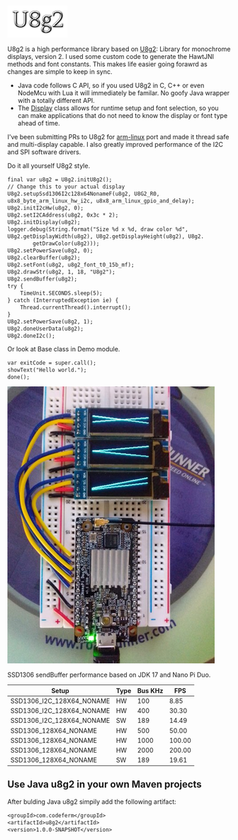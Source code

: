 ![Title](images/title.png)

U8g2 is a high performance library based on [U8g2](https://github.com/olikraus/u8g2): Library for monochrome displays, version 2.
I used some custom code to generate the HawtJNI methods and font constants.
This makes life easier going forawrd as changes are simple to keep in sync.
* Java code follows C API, so if you used U8g2 in C, C++ or even NodeMcu with Lua it
will immediately be familar. No goofy Java wrapper with a totally different API.
* The [Display](https://github.com/sgjava/javauio/blob/main/u8g2/src/main/java/com/codeferm/u8g2/Display.java)
class allows for runtime setup and font selection, so you can make applications
that do not need to know the display or font type ahead of time.

I've been submitting PRs to U8g2 for
[arm-linux](https://github.com/olikraus/u8g2/tree/master/sys/arm-linux) port and
made it thread safe and multi-display capable. I also greatly improved
performance of the I2C and SPI software drivers.

Do it all yourself U8g2 style.

```
final var u8g2 = U8g2.initU8g2();
// Change this to your actual display
U8g2.setupSsd1306I2c128x64NonameF(u8g2, U8G2_R0, u8x8_byte_arm_linux_hw_i2c, u8x8_arm_linux_gpio_and_delay);
U8g2.initI2cHw(u8g2, 0);
U8g2.setI2CAddress(u8g2, 0x3c * 2);
U8g2.initDisplay(u8g2);
logger.debug(String.format("Size %d x %d, draw color %d", U8g2.getDisplayWidth(u8g2), U8g2.getDisplayHeight(u8g2), U8g2.
        getDrawColor(u8g2)));
U8g2.setPowerSave(u8g2, 0);
U8g2.clearBuffer(u8g2);
U8g2.setFont(u8g2, u8g2_font_t0_15b_mf);
U8g2.drawStr(u8g2, 1, 18, "U8g2");
U8g2.sendBuffer(u8g2);
try {
    TimeUnit.SECONDS.sleep(5);
} catch (InterruptedException ie) {
    Thread.currentThread().interrupt();
}
U8g2.setPowerSave(u8g2, 1);
U8g2.doneUserData(u8g2);
U8g2.doneI2c();
```

Or look at Base class in Demo module.

```
var exitCode = super.call();
showText("Hello world.");
done();
```

![Duo tith 3 displays](images/duo.jpg)

SSD1306 sendBuffer performance based on JDK 17 and Nano Pi Duo.

|Setup                    |Type |Bus KHz | FPS  |
| ----------------------- | --- | ------ | ---- |
|SSD1306_I2C_128X64_NONAME|HW   |     100|  8.85|
|SSD1306_I2C_128X64_NONAME|HW   |     400| 30.30|
|SSD1306_I2C_128X64_NONAME|SW   |     189| 14.49|
|SSD1306_128X64_NONAME    |HW   |     500| 50.00|
|SSD1306_128X64_NONAME    |HW   |    1000|100.00|
|SSD1306_128X64_NONAME    |HW   |    2000|200.00|
|SSD1306_128X64_NONAME    |SW   |     189| 19.61|


## Use Java u8g2 in your own Maven projects
After bulding Java u8g2 simpily add the following artifact:
```
<groupId>com.codeferm</groupId>
<artifactId>u8g2</artifactId>
<version>1.0.0-SNAPSHOT</version>
```
